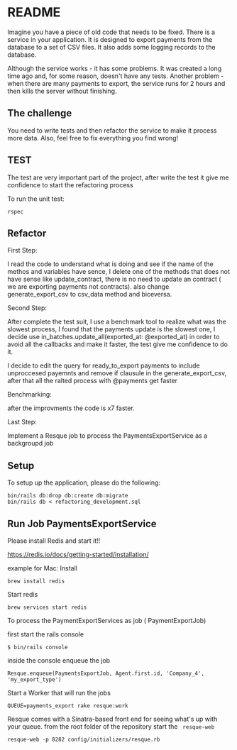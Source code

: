 # README
Imagine you have a piece of old code that needs to be fixed.
There is a service in your application. It is designed to export payments from the database to a set of CSV files. It also adds some logging records to the database.

Although the service works - it has some problems.
It was created a long time ago and, for some reason, doesn't have any tests.
Another problem - when there are many payments to export, the service runs for 2 hours and then kills the server without finishing.

## The challenge
You need to write tests and then refactor the service to make it process more data. Also, feel free to fix everything you find wrong!

## TEST
The test are very important part of the project, after write the test it give me confidence to start the refactoring process

To run the unit test:

```
rspec
```

## Refactor
First Step:

I read the code to understand what is doing and see if the name of the methos and variables have sence,
I delete one of the methods that does not have sense like update_contract,
there is no need to update an contract ( we are exporting payments not contracts).
also change generate_export_csv to csv_data method and biceversa.

Second Step:

After complete the test suit, I use a benchmark tool to realize what was the slowest process, I found that
the payments update is the slowest one, I decide use in_batches.update_all(exported_at: @exported_at)
in order to avoid all the callbacks and make it faster, the test give me confidence to do it.

I decide to edit the query for ready_to_export payments to include unproccesed payemnts
and remove if clausule in the generate_export_csv, after that all the ralted process with @payments get faster

Benchmarking:

after the improvments the code is x7 faster.


Last Step:

Implement a Resque job to process the PaymentsExportService as a backgroupd job

## Setup

To setup up the application, please do the following:
```
bin/rails db:drop db:create db:migrate
bin/rails db < refactoring_development.sql
```

## Run Job PaymentsExportService
Please install Redis and start it!!

https://redis.io/docs/getting-started/installation/

example for Mac:
Install
```
brew install redis
```

Start redis
```
brew services start redis
```

To process the PaymentExportServices as job ( PaymentExportJob)

first start the rails console

```
$ bin/rails console
```

inside the console enqueue the job
```
Resque.enqueue(PaymentsExportJob, Agent.first.id, 'Company_4', 'my_export_type')
```

Start a Worker that will run the jobs
```
QUEUE=payments_export rake resque:work
```

Resque comes with a Sinatra-based front end for seeing what's up with your queue.
from the root folder of the repository start the ``` resque-web```

```
resque-web -p 8282 config/initializers/resque.rb
```
